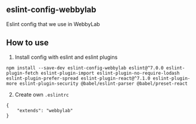 eslint-config-webbylab
----------------------

Eslint config that we use in WebbyLab

## How to use

1. Install config with eslint and eslint plugins

```
npm install --save-dev eslint-config-webbylab eslint@^7.0.0 eslint-plugin-fetch eslint-plugin-import eslint-plugin-no-require-lodash eslint-plugin-prefer-spread eslint-plugin-react@^7.1.0 eslint-plugin-more eslint-plugin-security @babel/eslint-parser @babel/preset-react
```


2. Create own `.eslintrc`

```
{
    "extends": "webbylab"
}
```
